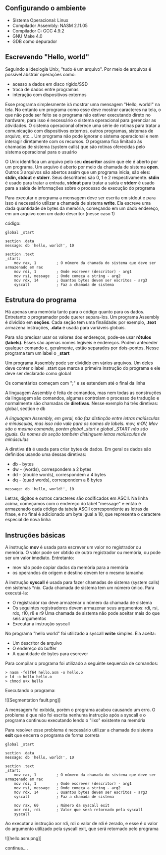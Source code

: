 ## Configurando o ambiente

- Sistema Operacional: Linux
- Compilador Assembly: NASM 2.11.05
- Compilador C: GCC 4.9.2
- GNU Make 4.0
- GDB como depurador
## Escrevendo "Hello, world"

Seguindo a ideologia Unix, "tudo é um arquivo". Por meio de arquivos é possível abstrair operações como:
- acesso a dados em disco rígido/SSD
- troca de dados entre programas
- interação com dispositivos externos

Esse programa simplesmente irá mostrar uma mensagem "Hello, world!" na tela. No entanto um programa como esse deve mostrar caracteres na tela, o que não pode ser feito se o programa não estiver executando direto no hardware, para isso é necessário o sistema operacional para gerenciar as atividades. O sistema operacional oferece uma série de rotinas para tratar a comunicação com dispositivos externos, outros programas, sistemas de arquivo, etc... Um programa não pode ignorar o sistema operacional e nem interagir diretamente com os recursos. O programa fica limitado às chamadas de sistema (system calls) que são rotinas oferecidas pelo sistema operacional para o usuário

O Unix identifica um arquivo pelo seu **descritor** assim que ele é aberto por um programa. Um arquivo é aberto por meio da chamada de sistema **open**. Outros 3 arquivos são abertos assim que um programa inicia, são eles: **stdin, stdout** e **stderr**. Seus descritores são 0, 1 e 2 respectivamente. **stdin** é usado para tratar a entrada, **stdout** para tratar a saída e **stderr** é usado para a saída de informações sobre o processo de execução do programa

Para executar o programa a mensagem deve ser escrita em stdout e para isso é  necessário utilizar a chamada de sistema **write**. Ela escreve uma dada quantidade de bytes da memória, começando em um dado endereço, em um arquivo com um dado descritor (nesse caso 1)

código:
```Assembly
global _start

section .data
message: db 'hello, world!', 10

section .text
_start:
	mov rax, 1         ; O número da chamada do sistema que deve ser armazenado em rax
	mov rdi, 1         ; Onde escrever (descritor) - arg1
	mov rsi, message   ; Onde começa a string - arg2
	mov rdx, 14        ; Quantos bytes devem ser escritos - arg3
	syscall            ; Faz a chamada de sistema
```
## Estrutura do programa

Há apenas uma memória tanto para o código quanto para os dados. Entretanto o programador pode querer separa-los. Um programa Assembly é dividido em **seções**. Cada seção tem uma finalidade: por exemplo, **.text** armazena instruções, **.data** é usada para variáveis globais.

Para não precisar usar os valores dos endereços, pode-se usar **rótulos (labels).** Esses são apenas nomes legíveis e endereços. Podem anteceder qualquer comando e, geralmente, estão separados por dois-pontos. Nesse programa tem um label o **\_start**

Um programa Assembly pode ser dividido em vários arquivos. Um deles deve conter o label \_start que marca a primeira instrução do programa e ele deve ser declarado como global

Os comentários começam com ";" e se estendem até o final da linha

A linguagem Assembly é feita de comandos, mas nem todas as construções da linguagem são comandos, algumas controlam o processo de tradução e normalmente são chamadas de **diretivas**. Nesse exemplo há três diretivas: global, section e db

*A linguagem Assembly, em geral, não faz distinção entre letras maiúsculas e minúsculas, mas isso não vale para os nomes de labels. mov, mOV, Mov são o mesmo comando, porém global _start e global _START não são iguais. Os nomes de seção também distinguem letras maiúsculas de minúsculas*

A diretiva **db** é usada para criar bytes de dados. Em geral os dados são definidos usando uma dessas diretivas:
- db - bytes
- dw - (words), correspondem a 2 bytes
- dd - (double words), correspondem a 4 bytes
- dq - (quad words), correspondem a 8 bytes

```Assembly
message: db 'hello, world!', 10
```

Letras, digitos e outros caracteres são codificados em ASCII. Na linha acima, começamos com o endereço do label "message" e então é armazenado cada código da tabela ASCII correspondente as letras da frase, e no final é adicionado um byte igual a 10, que representa o caractere especial de nova linha
## Instruções básicas

A instrução **mov** é usada para escrever um valor no registrador ou memória. O valor pode ser obtido de outro registrador ou memória, ou pode ser um valor imediato. Entretanto:
- mov não pode copiar dados da memória para a memória
- os operandos de origem e destino devem ter o mesmo tamanho

A instrução **syscall** é usada para fazer chamadas de sistema (system calls) em sistemas \*nix. Cada chamada de sistema tem um número único. Para executá-la:
- O registrador rax deve armazenar o número da chamada de sistema
- Os seguintes registradores devem armazenar seus argumentos: rdi, rsi, rdx, r10, r8 e r9
	Uma chamada de sistema não pode aceitar mais do que seis argumentos
- Executar a instrução syscall

No programa "hello world" foi utilizado a syscall **write** simples. Ela aceita:
- Um descritor de arquivo
- O endereço do buffer
- A quantidade de bytes para escrever

Para compilar o programa foi utilizado a seguinte sequencia de comandos:

```shell
> nasm -felf64 hello.asm -o hello.o
> ld -o hello hello.o
> chmod u+x hello
```

Executando o programa:

![[Segmentation fault.png]]

A mensagem foi exibida, porém o programa acabou causando um erro. O problema é que não foi escrita nenhuma instrução após a syscall e o programa continuou executando lendo o "lixo" existente na memória

Para resolver esse problema é necessário utilizar a chamada de sistema **exit** que encerra o programa de forma correta

```Assembly
global _start

section .data
message: db 'hello, world!', 10

section .text
_start:
	mov rax, 1         ; O número da chamada do sistema que deve ser armazenado em rax
	mov rdi, 1         ; Onde escrever (descritor) - arg1
	mov rsi, message   ; Onde começa a string - arg2
	mov rdx, 14        ; Quantos bytes devem ser escritos - arg3
	syscall            ; Faz a chamada de sistema

	mov rax, 60        ; Número da syscall exit
	xor rdi, rdi       ; Valor que será retornado pela syscall
	syscall
```

Ao executar a instrução xor rdi, rdi o valor de rdi é zerado, e esse é o valor do argumento utilizado pela syscall exit, que será retornado pelo programa

![[hello.asm.png]]

continua....